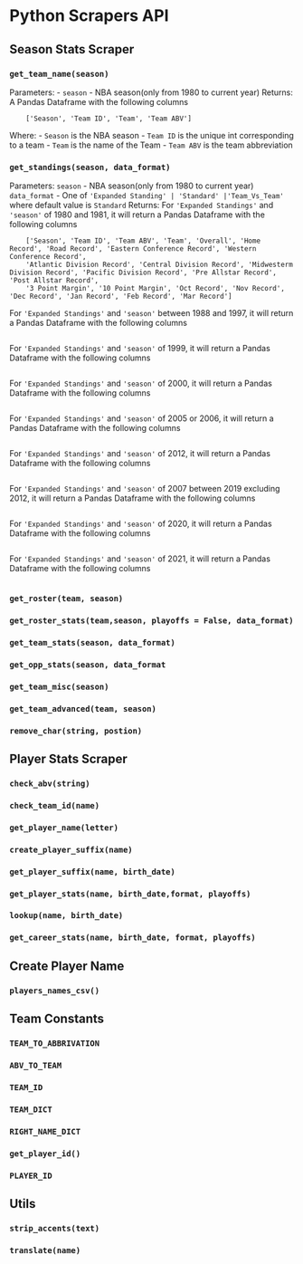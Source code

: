 # Python Scrapers API

## Season Stats Scraper
### `get_team_name(season)` 
Parameters:
    - `season` - NBA season(only from 1980 to current year)
Returns:
A Pandas Dataframe with the following columns 
```
    ['Season', 'Team ID', 'Team', 'Team ABV'] 
```
Where:
    - `Season` is the NBA season
    - `Team ID` is the unique int corresponding to a team
    - `Team` is the name of the Team
    - `Team ABV` is the team abbreviation

### `get_standings(season, data_format)`
Parameters: 
    `season`      - NBA season(only from 1980 to current year)
    `data_format` - One of `'Expanded Standing' | 'Standard' |'Team_Vs_Team'` where default value is `Standard`
Returns: 
For `'Expanded Standings'` and `'season'` of 1980 and 1981, it will return a Pandas Dataframe with the following columns 
```
    ['Season', 'Team ID', 'Team ABV', 'Team', 'Overall', 'Home Record', 'Road Record', 'Eastern Conference Record', 'Western Conference Record',
    'Atlantic Division Record', 'Central Division Record', 'Midwesterm Division Record', 'Pacific Division Record', 'Pre Allstar Record', 'Post Allstar Record',
    '3 Point Margin', '10 Point Margin', 'Oct Record', 'Nov Record', 'Dec Record', 'Jan Record', 'Feb Record', 'Mar Record']
```
For `'Expanded Standings'` and `'season'` between 1988 and 1997, it will return a Pandas Dataframe with the following columns 
```

```
For `'Expanded Standings'` and `'season'` of 1999, it will return a Pandas Dataframe with the following columns 
```

```
For `'Expanded Standings'` and `'season'` of 2000, it will return a Pandas Dataframe with the following columns 
```

```
For `'Expanded Standings'` and `'season'` of 2005 or 2006, it will return a Pandas Dataframe with the following columns 
```

```
For `'Expanded Standings'` and `'season'` of 2012, it will return a Pandas Dataframe with the following columns 
```

```
For `'Expanded Standings'` and `'season'` of 2007 between 2019 excluding 2012, it will return a Pandas Dataframe with the following columns
```

```
For `'Expanded Standings'` and `'season'` of 2020, it will return a Pandas Dataframe with the following columns
```

```
For `'Expanded Standings'` and `'season'` of 2021, it will return a Pandas Dataframe with the following columns
```

```

### `get_roster(team, season)`

### `get_roster_stats(team,season, playoffs = False, data_format)`

### `get_team_stats(season, data_format)`

### `get_opp_stats(season, data_format`

### `get_team_misc(season)`

### `get_team_advanced(team, season)`

### `remove_char(string, postion)`

## Player Stats Scraper 
### `check_abv(string)`

### `check_team_id(name)`

### `get_player_name(letter)`

### `create_player_suffix(name)`

### `get_player_suffix(name, birth_date)`

### `get_player_stats(name, birth_date,format, playoffs)`

### `lookup(name, birth_date)`

### `get_career_stats(name, birth_date, format, playoffs)`

## Create Player Name
### `players_names_csv()`

## Team Constants 
### `TEAM_TO_ABBRIVATION`

### `ABV_TO_TEAM` 

### `TEAM_ID`

### `TEAM_DICT` 

### `RIGHT_NAME_DICT` 

### `get_player_id()`

### `PLAYER_ID`

## Utils
### `strip_accents(text)`

### `translate(name)`
